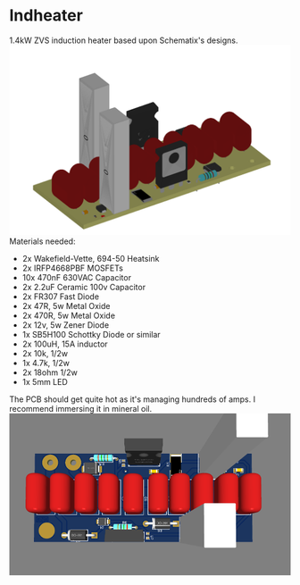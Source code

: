 # Indheater
1.4kW ZVS induction heater based upon Schematix's designs.  ![3D View of the PCB](images/OrthView.png)
Materials needed:
- 2x Wakefield-Vette, 694-50 Heatsink
- 2x IRFP4668PBF MOSFETs
- 10x 470nF 630VAC Capacitor
- 2x 2.2uF Ceramic 100v Capacitor
- 2x FR307 Fast Diode
- 2x 47R, 5w Metal Oxide
- 2x 470R, 5w Metal Oxide
- 2x 12v, 5w Zener Diode
- 1x SB5H100 Schottky Diode or similar
- 2x 100uH, 15A inductor
- 2x 10k, 1/2w
- 1x 4.7k, 1/2w
- 2x 18ohm 1/2w
- 1x 5mm LED

The PCB should get quite hot as it's managing hundreds of amps. I recommend immersing it in mineral oil.
![Top View of the PCB](images/TopView.png)
